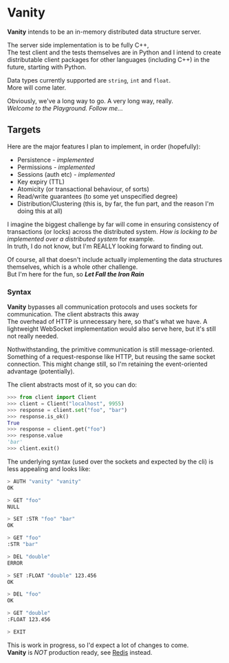 # Vanity

**Vanity** intends to be an in-memory distributed data structure server.

The server side implementation is to be fully C++,  
The test client and the tests themselves are in Python and I intend to create distributable client packages for other languages (including C++) in the future, starting with Python.


Data types currently supported are ```string```, ```int``` and  ```float```.  
More will come later.

Obviously, we've a long way to go. A very long way, really.  
*Welcome to the Playground. Follow me...*


## Targets
Here are the major features I plan to implement, in order (hopefully):

- Persistence *- implemented* 
- Permissions *- implemented*
- Sessions (auth etc) *- implemented*
- Key expiry (TTL)
- Atomicity (or transactional behaviour, of sorts)
- Read/write guarantees (to some yet unspecified degree)
- Distribution/Clustering (this is, by far, the fun part, and the reason I'm doing this at all)

I imagine the biggest challenge by far will come in ensuring consistency of transactions (or locks) across the distributed system. *How is locking to be implemented over a distributed system* for example.  
In truth, I do not know, but I'm REALLY looking forward to finding out.


Of course, all that doesn't include actually implementing the data structures themselves, which is a whole other challenge.  
But I'm here for the fun, so ***Let Fall the Iron Rain***


### Syntax
**Vanity** bypasses all communication protocols and uses sockets for communication. The client abstracts this away  
The overhead of HTTP is unnecessary here, so that's what we have. 
A lightweight WebSocket implementation would also serve here, but it's still not really needed. 

Nothwithstanding, the primitive communication is still message-oriented. Something of a request-response like HTTP, but reusing the same socket connection. This might change still, so I'm retaining the event-oriented advantage (potentially).  


The client abstracts most of it, so you can do:
```python
>>> from client import Client
>>> client = Client("localhost", 9955)
>>> response = client.set("foo", "bar")
>>> response.is_ok()
True
>>> response = client.get("foo")
>>> response.value
'bar'
>>> client.exit()
```

The underlying syntax (used over the sockets and expected by the cli) is less appealing and looks like:  
```bash
> AUTH "vanity" "vanity"
OK

> GET "foo"
NULL

> SET :STR "foo" "bar"
OK

> GET "foo"
:STR "bar"

> DEL "double"
ERROR

> SET :FLOAT "double" 123.456
OK

> DEL "foo"
OK

> GET "double"
:FLOAT 123.456

> EXIT
```

This is work in progress, so I'd expect a lot of changes to come.  
**Vanity** is *NOT* production ready, see [Redis](https://redis.io) instead.